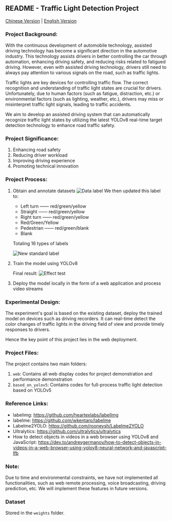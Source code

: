 ## README - Traffic Light Detection Project

[Chinese Version](README.md) | [English Version](README.en.md)

### Project Background:

With the continuous development of automobile technology, assisted driving technology has become a significant direction in the automotive industry. This technology assists drivers in better controlling the car through automation, enhancing driving safety, and reducing risks related to fatigued driving. However, even with assisted driving technology, drivers still need to always pay attention to various signals on the road, such as traffic lights.

Traffic lights are key devices for controlling traffic flow. The correct recognition and understanding of traffic light states are crucial for drivers. Unfortunately, due to human factors (such as fatigue, distraction, etc.) or environmental factors (such as lighting, weather, etc.), drivers may miss or misinterpret traffic light signals, leading to traffic accidents.

We aim to develop an assisted driving system that can automatically recognize traffic light states by utilizing the latest YOLOv8 real-time target detection technology to enhance road traffic safety.

### Project Significance:

1. Enhancing road safety
2. Reducing driver workload
3. Improving driving experience
4. Promoting technical innovation

### Project Process:

1. Obtain and annotate datasets
   ![Data label](pic/first_label.png)
   We then updated this label to:

    - Left turn —— red/green/yellow
    - Straight —— red/green/yellow
    - Right turn —— red/green/yellow
    - Red/Green/Yellow
    - Pedestrian —— red/green/blank
    - Blank

    Totaling 16 types of labels

    ![New standard label](pic/direct_label.png)

3. Train the model using YOLOv8

   Final result:
   ![Effect test](pic/final.png)

5. Deploy the model locally in the form of a web application and process video streams

### Experimental Design:

The experiment's goal is based on the existing dataset, deploy the trained model on devices such as driving recorders. It can real-time detect the color changes of traffic lights in the driving field of view and provide timely responses to drivers.

Hence the key point of this project lies in the web deployment.

### Project Files:

The project contains two main folders:

1. `web`: Contains all web display codes for project demonstration and performance demonstration
2. `based_on_yolov5`: Contains codes for full-process traffic light detection based on YOLOv5

### Reference Links:

- labelimg: https://github.com/heartexlabs/labelImg
- labelme: https://github.com/wkentaro/labelme
- Labelme2YOLO: https://github.com/rooneysh/Labelme2YOLO
- Ultralytics: https://github.com/ultralytics/ultralytics
- How to detect objects in videos in a web browser using YOLOv8 and JavaScript: https://dev.to/andreygermanov/how-to-detect-objects-in-videos-in-a-web-browser-using-yolov8-neural-network-and-javascript-lfb

### Note:

Due to time and environmental constraints, we have not implemented all functionalities, such as web remote processing, voice broadcasting, driving prediction, etc. We will implement these features in future versions.

### Dataset

Stored in the `weights` folder.
